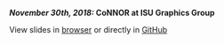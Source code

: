 __*November 30th, 2018:* CoNNOR at ISU Graphics Group__

View slides in [browser](http://nbviewer.jupyter.org/github/MirandaTilton/shoe_nnet/blob/master/GraphicsGroup_CoNNOR_Slides.pdf) or directly in [GitHub](https://github.com/MirandaTilton/shoe_nnet/blob/master/GraphicsGroup_CoNNOR_Slides.pdf)
